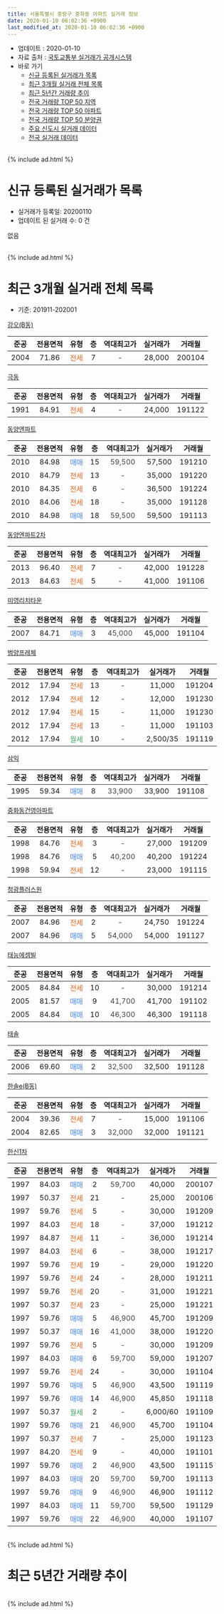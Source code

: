 ```yaml
---
title: 서울특별시 중랑구 중화동 아파트 실거래 정보
date: 2020-01-10 06:02:36 +0900
last_modified_at: 2020-01-10 06:02:36 +0900
---
```


* 업데이트 : 2020-01-10
* 자료 출처 : [국토교통부 실거래가 공개시스템](http://rt.molit.go.kr)
* 바로 가기
    * [신규 등록된 실거래가 목록](#신규-등록된-실거래가-목록)
    * [최근 3개월 실거래 전체 목록](#최근-3개월-실거래-전체-목록)
    * [최근 5년간 거래량 추이](#최근-5년간-거래량-추이)
    * [전국 거래량 TOP 50 지역](https://inasie.github.io/apt-trade-info/최근-3개월-전국에서-가장-거래가-많이-발생한-지역)
    * [전국 거래량 TOP 50 아파트](https://inasie.github.io/apt-trade-info/최근-3개월-전국에서-가장-거래가-많이-발생한-아파트)
    * [전국 거래량 TOP 50 분양권](https://inasie.github.io/apt-trade-info/최근-3개월-전국에서-가장-거래가-많이-발생한-분양권)
    * [주요 신도시 실거래 데이터](https://inasie.github.io/apt-trade-info/주요-신도시)
    * [전국 실거래 데이터](https://inasie.github.io/apt-trade-info/전국)
<br>
{% include ad.html %}
<br>

# 신규 등록된 실거래가 목록
* 실거래가 등록일: 20200110
* 업데이트 된 실거래 수: 0 건

없음

<br>
{% include ad.html %}
<br>

# 최근 3개월 실거래 전체 목록
* 기준: 201911-202001


[강오(B동)](https://search.naver.com/search.naver?query=%EC%84%9C%EC%9A%B8%ED%8A%B9%EB%B3%84%EC%8B%9C+%EC%A4%91%EB%9E%91%EA%B5%AC+%EC%A4%91%ED%99%94%EB%8F%99+%EA%B0%95%EC%98%A4%28B%EB%8F%99%29)

|준공|전용면적|유형|층|역대최고가|실거래가|거래월|
|:---:|:---:|:---:|:---:|:---:|:---:|:---:|
|2004|71.86|<span style="color:#ff5a00">전세</span>|7|<span style="color:#444444">-</span>|28,000|200104|

[극동](https://search.naver.com/search.naver?query=%EC%84%9C%EC%9A%B8%ED%8A%B9%EB%B3%84%EC%8B%9C+%EC%A4%91%EB%9E%91%EA%B5%AC+%EC%A4%91%ED%99%94%EB%8F%99+%EA%B7%B9%EB%8F%99)

|준공|전용면적|유형|층|역대최고가|실거래가|거래월|
|:---:|:---:|:---:|:---:|:---:|:---:|:---:|
|1991|84.91|<span style="color:#ff5a00">전세</span>|4|<span style="color:#444444">-</span>|24,000|191122|

[동양엔파트](https://search.naver.com/search.naver?query=%EC%84%9C%EC%9A%B8%ED%8A%B9%EB%B3%84%EC%8B%9C+%EC%A4%91%EB%9E%91%EA%B5%AC+%EC%A4%91%ED%99%94%EB%8F%99+%EB%8F%99%EC%96%91%EC%97%94%ED%8C%8C%ED%8A%B8)

|준공|전용면적|유형|층|역대최고가|실거래가|거래월|
|:---:|:---:|:---:|:---:|:---:|:---:|:---:|
|2010|84.98|<span style="color:#4285f3">매매</span>|15|<span style="color:#444444">59,500</span>|57,500|191210|
|2010|84.79|<span style="color:#ff5a00">전세</span>|13|<span style="color:#444444">-</span>|35,000|191220|
|2010|84.35|<span style="color:#ff5a00">전세</span>|6|<span style="color:#444444">-</span>|36,500|191224|
|2010|84.06|<span style="color:#ff5a00">전세</span>|18|<span style="color:#444444">-</span>|35,000|191128|
|2010|84.98|<span style="color:#4285f3">매매</span>|18|<span style="color:#444444">59,500</span>|59,500|191113|

[동양엔파트2차](https://search.naver.com/search.naver?query=%EC%84%9C%EC%9A%B8%ED%8A%B9%EB%B3%84%EC%8B%9C+%EC%A4%91%EB%9E%91%EA%B5%AC+%EC%A4%91%ED%99%94%EB%8F%99+%EB%8F%99%EC%96%91%EC%97%94%ED%8C%8C%ED%8A%B82%EC%B0%A8)

|준공|전용면적|유형|층|역대최고가|실거래가|거래월|
|:---:|:---:|:---:|:---:|:---:|:---:|:---:|
|2013|96.40|<span style="color:#ff5a00">전세</span>|7|<span style="color:#444444">-</span>|42,000|191228|
|2013|84.63|<span style="color:#ff5a00">전세</span>|5|<span style="color:#444444">-</span>|41,000|191106|

[미영리치타운](https://search.naver.com/search.naver?query=%EC%84%9C%EC%9A%B8%ED%8A%B9%EB%B3%84%EC%8B%9C+%EC%A4%91%EB%9E%91%EA%B5%AC+%EC%A4%91%ED%99%94%EB%8F%99+%EB%AF%B8%EC%98%81%EB%A6%AC%EC%B9%98%ED%83%80%EC%9A%B4)

|준공|전용면적|유형|층|역대최고가|실거래가|거래월|
|:---:|:---:|:---:|:---:|:---:|:---:|:---:|
|2007|84.71|<span style="color:#4285f3">매매</span>|3|<span style="color:#444444">45,000</span>|45,000|191104|

[범양프레체](https://search.naver.com/search.naver?query=%EC%84%9C%EC%9A%B8%ED%8A%B9%EB%B3%84%EC%8B%9C+%EC%A4%91%EB%9E%91%EA%B5%AC+%EC%A4%91%ED%99%94%EB%8F%99+%EB%B2%94%EC%96%91%ED%94%84%EB%A0%88%EC%B2%B4)

|준공|전용면적|유형|층|역대최고가|실거래가|거래월|
|:---:|:---:|:---:|:---:|:---:|:---:|:---:|
|2012|17.94|<span style="color:#ff5a00">전세</span>|13|<span style="color:#444444">-</span>|11,000|191204|
|2012|17.94|<span style="color:#ff5a00">전세</span>|12|<span style="color:#444444">-</span>|12,000|191230|
|2012|17.94|<span style="color:#ff5a00">전세</span>|15|<span style="color:#444444">-</span>|11,000|191230|
|2012|17.94|<span style="color:#ff5a00">전세</span>|13|<span style="color:#444444">-</span>|11,000|191103|
|2012|17.94|<span style="color:#34a853">월세</span>|10|<span style="color:#444444">-</span>|2,500/35|191119|

[삼익](https://search.naver.com/search.naver?query=%EC%84%9C%EC%9A%B8%ED%8A%B9%EB%B3%84%EC%8B%9C+%EC%A4%91%EB%9E%91%EA%B5%AC+%EC%A4%91%ED%99%94%EB%8F%99+%EC%82%BC%EC%9D%B5)

|준공|전용면적|유형|층|역대최고가|실거래가|거래월|
|:---:|:---:|:---:|:---:|:---:|:---:|:---:|
|1995|59.34|<span style="color:#4285f3">매매</span>|8|<span style="color:#444444">33,900</span>|33,900|191108|

[중화동건영아파트](https://search.naver.com/search.naver?query=%EC%84%9C%EC%9A%B8%ED%8A%B9%EB%B3%84%EC%8B%9C+%EC%A4%91%EB%9E%91%EA%B5%AC+%EC%A4%91%ED%99%94%EB%8F%99+%EC%A4%91%ED%99%94%EB%8F%99%EA%B1%B4%EC%98%81%EC%95%84%ED%8C%8C%ED%8A%B8)

|준공|전용면적|유형|층|역대최고가|실거래가|거래월|
|:---:|:---:|:---:|:---:|:---:|:---:|:---:|
|1998|84.76|<span style="color:#ff5a00">전세</span>|3|<span style="color:#444444">-</span>|27,000|191209|
|1998|84.76|<span style="color:#4285f3">매매</span>|5|<span style="color:#444444">40,200</span>|40,200|191224|
|1998|59.94|<span style="color:#ff5a00">전세</span>|12|<span style="color:#444444">-</span>|23,000|191115|

[청광플러스원](https://search.naver.com/search.naver?query=%EC%84%9C%EC%9A%B8%ED%8A%B9%EB%B3%84%EC%8B%9C+%EC%A4%91%EB%9E%91%EA%B5%AC+%EC%A4%91%ED%99%94%EB%8F%99+%EC%B2%AD%EA%B4%91%ED%94%8C%EB%9F%AC%EC%8A%A4%EC%9B%90)

|준공|전용면적|유형|층|역대최고가|실거래가|거래월|
|:---:|:---:|:---:|:---:|:---:|:---:|:---:|
|2007|84.96|<span style="color:#ff5a00">전세</span>|2|<span style="color:#444444">-</span>|24,750|191224|
|2007|84.96|<span style="color:#4285f3">매매</span>|5|<span style="color:#444444">54,000</span>|54,000|191127|

[태능에셈빌](https://search.naver.com/search.naver?query=%EC%84%9C%EC%9A%B8%ED%8A%B9%EB%B3%84%EC%8B%9C+%EC%A4%91%EB%9E%91%EA%B5%AC+%EC%A4%91%ED%99%94%EB%8F%99+%ED%83%9C%EB%8A%A5%EC%97%90%EC%85%88%EB%B9%8C)

|준공|전용면적|유형|층|역대최고가|실거래가|거래월|
|:---:|:---:|:---:|:---:|:---:|:---:|:---:|
|2005|84.84|<span style="color:#ff5a00">전세</span>|10|<span style="color:#444444">-</span>|30,000|191214|
|2005|81.57|<span style="color:#4285f3">매매</span>|9|<span style="color:#444444">41,700</span>|41,700|191102|
|2005|84.84|<span style="color:#4285f3">매매</span>|10|<span style="color:#444444">46,300</span>|46,300|191118|

[태솔](https://search.naver.com/search.naver?query=%EC%84%9C%EC%9A%B8%ED%8A%B9%EB%B3%84%EC%8B%9C+%EC%A4%91%EB%9E%91%EA%B5%AC+%EC%A4%91%ED%99%94%EB%8F%99+%ED%83%9C%EC%86%94)

|준공|전용면적|유형|층|역대최고가|실거래가|거래월|
|:---:|:---:|:---:|:---:|:---:|:---:|:---:|
|2006|69.60|<span style="color:#4285f3">매매</span>|2|<span style="color:#444444">32,500</span>|32,500|191128|

[한솔e(B동)](https://search.naver.com/search.naver?query=%EC%84%9C%EC%9A%B8%ED%8A%B9%EB%B3%84%EC%8B%9C+%EC%A4%91%EB%9E%91%EA%B5%AC+%EC%A4%91%ED%99%94%EB%8F%99+%ED%95%9C%EC%86%94e%28B%EB%8F%99%29)

|준공|전용면적|유형|층|역대최고가|실거래가|거래월|
|:---:|:---:|:---:|:---:|:---:|:---:|:---:|
|2004|39.36|<span style="color:#ff5a00">전세</span>|7|<span style="color:#444444">-</span>|15,000|191106|
|2004|82.65|<span style="color:#4285f3">매매</span>|3|<span style="color:#444444">32,000</span>|32,000|191121|

[한신1차](https://search.naver.com/search.naver?query=%EC%84%9C%EC%9A%B8%ED%8A%B9%EB%B3%84%EC%8B%9C+%EC%A4%91%EB%9E%91%EA%B5%AC+%EC%A4%91%ED%99%94%EB%8F%99+%ED%95%9C%EC%8B%A01%EC%B0%A8)

|준공|전용면적|유형|층|역대최고가|실거래가|거래월|
|:---:|:---:|:---:|:---:|:---:|:---:|:---:|
|1997|84.03|<span style="color:#4285f3">매매</span>|2|<span style="color:#444444">59,700</span>|40,000|200107|
|1997|50.37|<span style="color:#ff5a00">전세</span>|21|<span style="color:#444444">-</span>|25,000|200106|
|1997|59.76|<span style="color:#ff5a00">전세</span>|5|<span style="color:#444444">-</span>|30,000|191209|
|1997|84.03|<span style="color:#ff5a00">전세</span>|18|<span style="color:#444444">-</span>|37,000|191212|
|1997|84.87|<span style="color:#ff5a00">전세</span>|11|<span style="color:#444444">-</span>|36,000|191214|
|1997|84.03|<span style="color:#ff5a00">전세</span>|6|<span style="color:#444444">-</span>|38,000|191217|
|1997|59.76|<span style="color:#ff5a00">전세</span>|19|<span style="color:#444444">-</span>|29,000|191220|
|1997|59.76|<span style="color:#ff5a00">전세</span>|24|<span style="color:#444444">-</span>|28,000|191211|
|1997|59.76|<span style="color:#ff5a00">전세</span>|20|<span style="color:#444444">-</span>|31,000|191221|
|1997|50.37|<span style="color:#ff5a00">전세</span>|23|<span style="color:#444444">-</span>|25,000|191221|
|1997|59.76|<span style="color:#4285f3">매매</span>|5|<span style="color:#444444">46,900</span>|45,700|191209|
|1997|50.37|<span style="color:#4285f3">매매</span>|16|<span style="color:#444444">41,000</span>|38,000|191220|
|1997|59.76|<span style="color:#ff5a00">전세</span>|5|<span style="color:#444444">-</span>|30,000|191209|
|1997|84.03|<span style="color:#4285f3">매매</span>|6|<span style="color:#444444">59,700</span>|59,000|191207|
|1997|59.76|<span style="color:#ff5a00">전세</span>|24|<span style="color:#444444">-</span>|30,000|191104|
|1997|59.76|<span style="color:#4285f3">매매</span>|5|<span style="color:#444444">46,900</span>|43,500|191119|
|1997|59.76|<span style="color:#4285f3">매매</span>|14|<span style="color:#444444">46,900</span>|45,850|191118|
|1997|50.37|<span style="color:#34a853">월세</span>|2|<span style="color:#444444">-</span>|6,000/60|191109|
|1997|59.76|<span style="color:#4285f3">매매</span>|21|<span style="color:#444444">46,900</span>|45,700|191104|
|1997|50.37|<span style="color:#ff5a00">전세</span>|7|<span style="color:#444444">-</span>|25,000|191123|
|1997|84.20|<span style="color:#ff5a00">전세</span>|9|<span style="color:#444444">-</span>|40,000|191101|
|1997|59.76|<span style="color:#4285f3">매매</span>|2|<span style="color:#444444">46,900</span>|43,500|191115|
|1997|84.03|<span style="color:#4285f3">매매</span>|20|<span style="color:#444444">59,700</span>|59,700|191113|
|1997|59.76|<span style="color:#4285f3">매매</span>|9|<span style="color:#444444">46,900</span>|46,900|191112|
|1997|84.03|<span style="color:#4285f3">매매</span>|11|<span style="color:#444444">59,700</span>|59,500|191129|
|1997|59.76|<span style="color:#4285f3">매매</span>|22|<span style="color:#444444">46,900</span>|40,000|191107|


<br>
{% include ad.html %}
<br>

# 최근 5년간 거래량 추이


<div style="width:100%;">
    <canvas id="deal_progress" height="200"></canvas>
</div>

<script>
new Chart(document.getElementById("deal_progress"), {
    type: 'line',
    data: {
        labels: ['201501','201502','201503','201504','201505','201506','201507','201508','201509','201510','201511','201512','201601','201602','201603','201604','201605','201606','201607','201608','201609','201610','201611','201612','201701','201702','201703','201704','201705','201706','201707','201708','201709','201710','201711','201712','201801','201802','201803','201804','201805','201806','201807','201808','201809','201810','201811','201812','201901','201902','201903','201904','201905','201906','201907','201908','201909','201910','201911','201912','202001'],
        datasets: [{
            label: '매매',
            pointRadius: 1,
            data: [25, 7, 49, 30, 24, 24, 27, 31, 26, 19, 19, 15, 11, 14, 12, 23, 17, 19, 21, 36, 9, 21, 11, 7, 18, 15, 19, 16, 35, 21, 26, 15, 7, 11, 26, 19, 30, 30, 25, 24, 15, 9, 12, 32, 17, 15, 7, 6, 9, 7, 7, 15, 8, 16, 21, 13, 9, 18, 16, 5, 1],
            borderColor: "rgba(255, 201, 14, 1)",
            backgroundColor: "rgba(255, 201, 14, 0.5)",
            fill: false,
            lineTension: 0
        },{
            label: '전월세',
            pointRadius: 1,
            data: [32, 17, 35, 20, 19, 22, 12, 17, 15, 24, 21, 15, 20, 21, 19, 22, 16, 23, 17, 13, 25, 18, 20, 13, 21, 20, 22, 15, 22, 20, 19, 22, 12, 15, 14, 12, 26, 19, 26, 11, 10, 14, 13, 15, 25, 13, 17, 13, 17, 16, 15, 12, 11, 15, 19, 22, 18, 23, 11, 18, 2],
            borderColor: "rgba(0, 141, 185, 1)",
            backgroundColor: "rgba(0, 141, 185, 0.5)",
            fill: false,
            lineTension: 0
        }
        ]
    },
    options: {
        responsive: true,
        title: {
            display: false
        },
        tooltips: {
            mode: 'index',
            intersect: false
        },
        hover: {
            mode: 'nearest',
            intersect: true
        },
        scales: {
            xAxes: [{
                display: true,
                scaleLabel: {
                    display: true,
                    labelString: '년/월'
                }
            }],
            yAxes: [{
                display: true,
                ticks: {
                    suggestedMin: 0,
                },
                scaleLabel: {
                    display: true,
                    labelString: '실거래 수'
                }
            }]
        }
    }
});

</script>


<br>
{% include ad.html %}
<br>


